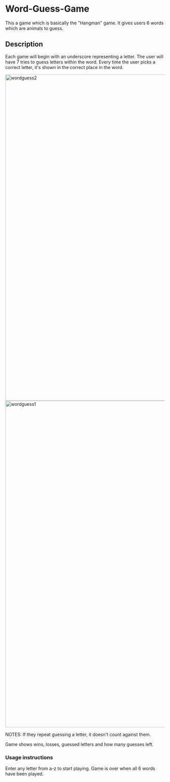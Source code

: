 # Word-Guess-Game

This a game which is basically the "Hangman" game.  It gives users 6 words which are animals to guess.


## Description

Each game will begin with an underscore representing a letter.  The user will have 7 tries to guess letters within the word.  Every time the user picks a correct letter, it's shown in the correct place in the word.

<img width="1028" alt="wordguess2" src="https://user-images.githubusercontent.com/33461899/40622208-38a1ccc6-6255-11e8-8844-0d78acb538c3.png">

<img width="1029" alt="wordguess1" src="https://user-images.githubusercontent.com/33461899/40622172-0bdcf63e-6255-11e8-8d33-4416e6ed2fac.png">

NOTES:  If they repeat guessing a letter, it doesn't count against them.

Game shows wins, losses, guessed letters and how many guesses left.


### Usage instructions

Enter any letter from a-z to start playing.  Game is over when all 6 words have been played.  
